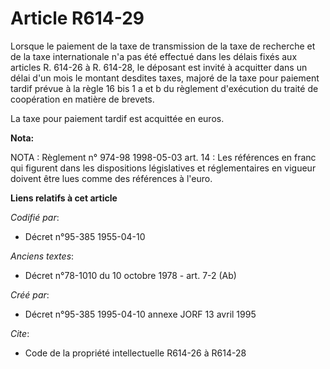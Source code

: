 # Article R614-29

Lorsque le paiement de la taxe de transmission de la taxe de recherche et de la taxe internationale n'a pas été effectué dans
les délais fixés aux articles R. 614-26 à R. 614-28, le déposant est invité à acquitter dans un délai d'un mois le montant
desdites taxes, majoré de la taxe pour paiement tardif prévue à la règle 16 bis 1 a et b du règlement d'exécution du traité
de coopération en matière de brevets.

La taxe pour paiement tardif est acquittée en euros.

**Nota:**

NOTA : Règlement n° 974-98 1998-05-03 art. 14 : Les références en franc qui figurent dans les dispositions législatives et
réglementaires en vigueur doivent être lues comme des références à l'euro.

**Liens relatifs à cet article**

_Codifié par_:

  - Décret n°95-385 1955-04-10

_Anciens textes_:

  - Décret n°78-1010 du 10 octobre 1978 - art. 7-2 (Ab)

_Créé par_:

  - Décret n°95-385 1995-04-10 annexe JORF 13 avril 1995

_Cite_:

  - Code de la propriété intellectuelle R614-26 à R614-28
